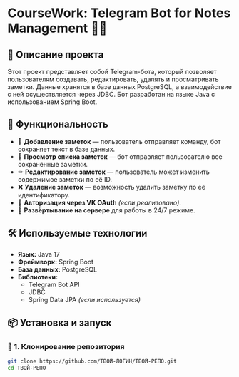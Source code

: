 # CourseWork: Telegram Bot for Notes Management 📒🤖

## 📌 Описание проекта
Этот проект представляет собой Telegram-бота, который позволяет пользователям создавать, редактировать, удалять и просматривать заметки. Данные хранятся в базе данных PostgreSQL, а взаимодействие с ней осуществляется через JDBC. Бот разработан на языке Java с использованием Spring Boot.

## 🚀 Функциональность
- 📌 **Добавление заметок** — пользователь отправляет команду, бот сохраняет текст в базе данных.
- 📖 **Просмотр списка заметок** — бот отправляет пользователю все сохранённые заметки.
- ✏ **Редактирование заметок** — пользователь может изменить содержимое заметки по её ID.
- ❌ **Удаление заметок** — возможность удалить заметку по её идентификатору.
- 🔑 **Авторизация через VK OAuth** *(если реализовано)*.
- 📡 **Развёртывание на сервере** для работы в 24/7 режиме.

## 🛠️ Используемые технологии
- **Язык:** Java 17  
- **Фреймворк:** Spring Boot  
- **База данных:** PostgreSQL  
- **Библиотеки:**
  - Telegram Bot API  
  - JDBC  
  - Spring Data JPA *(если используется)*  

## 📦 Установка и запуск

### 🔧 1. Клонирование репозитория
```sh
git clone https://github.com/ТВОЙ-ЛОГИН/ТВОЙ-РЕПО.git
cd ТВОЙ-РЕПО
